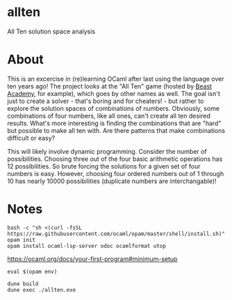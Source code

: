 # allten
All Ten solution space analysis

# About
This is an excercise in (re)learning OCaml after last using the language over ten years ago!
The project looks at the "All Ten" game (hosted by [Beast Academy](https://beastacademy.com/all-ten), for example), which goes by other names as well.
The goal isn't just to create a solver - that's boring and for cheaters! - but rather to explore the solution spaces of combinations of numbers. Obviously, some combinations of four numbers, like all ones, can't create all ten desired results. What's more interesting is finding the combinations that are "hard" but possible to make all ten with. Are there patterns that make combinations difficult or easy?

This will likely involve dynamic programming. Consider the number of possibilities. Choosing three out of the four basic arithmetic operations has 12 possibilities. So brute forcing the solutions for a given set of four numbers is easy. However, choosing four ordered numbers out of 1 through 10 has nearly 10000 possibilities (duplicate numbers are interchangable)!

# Notes
    bash -c "sh <(curl -fsSL https://raw.githubusercontent.com/ocaml/opam/master/shell/install.sh)"
    opam init
    opam install ocaml-lsp-server odoc ocamlformat utop
https://ocaml.org/docs/your-first-program#minimum-setup

    eval $(opam env)

    dune build
    dune exec ./allten.exe